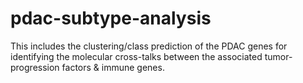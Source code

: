 # pdac-subtype-analysis

This includes the clustering/class prediction of the PDAC genes for identifying the molecular cross-talks between the associated tumor-progression factors & immune genes.
